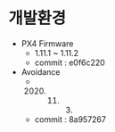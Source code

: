 # 개발환경
 * PX4 Firmware
   * 1.11.1 ~ 1.11.2
   * commit : e0f6c220
 * Avoidance
   * 2020. 11. 3.
   * commit : 8a957267

